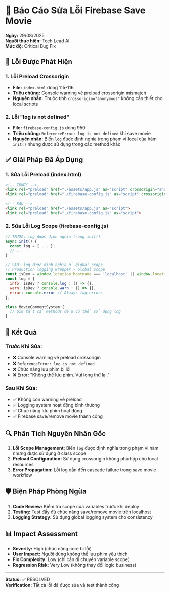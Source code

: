 # 🔧 Báo Cáo Sửa Lỗi Firebase Save Movie

**Ngày:** 29/08/2025  
**Người thực hiện:** Tech Lead AI  
**Mức độ:** Critical Bug Fix  

## 🚨 Lỗi Được Phát Hiện

### 1. Lỗi Preload Crossorigin
- **File:** `index.html` dòng 115-116
- **Triệu chứng:** Console warning về preload crossorigin mismatch
- **Nguyên nhân:** Thuộc tính `crossorigin="anonymous"` không cần thiết cho local scripts

### 2. Lỗi "log is not defined"
- **File:** `firebase-config.js` dòng 950
- **Triệu chứng:** `ReferenceError: log is not defined` khi save movie
- **Nguyên nhân:** Biến `log` được định nghĩa trong phạm vi local của hàm `init()` nhưng được sử dụng trong các method khác

## ✅ Giải Pháp Đã Áp Dụng

### 1. Sửa Lỗi Preload (index.html)
```html
<!-- TRƯỚC -->
<link rel="preload" href="./assets/app.js" as="script" crossorigin="anonymous">
<link rel="preload" href="./firebase-config.js" as="script" crossorigin="anonymous">

<!-- SAU -->
<link rel="preload" href="./assets/app.js" as="script">
<link rel="preload" href="./firebase-config.js" as="script">
```

### 2. Sửa Lỗi Log Scope (firebase-config.js)
```javascript
// TRƯỚC: log được định nghĩa trong init()
async init() {
  const log = { ... };
  // ...
}

// SAU: log được định nghĩa ở global scope
// Production logging wrapper - Global scope
const isDev = window.location.hostname === 'localhost' || window.location.hostname.includes('127.0.0.1');
const log = {
  info: isDev ? console.log : () => {},
  warn: isDev ? console.warn : () => {},
  error: console.error // Always log errors
};

class MovieCommentSystem {
  // Giờ tất cả methods đều có thể sử dụng log
}
```

## 🎯 Kết Quả

### Trước Khi Sửa:
- ❌ Console warning về preload crossorigin
- ❌ `ReferenceError: log is not defined` 
- ❌ Chức năng lưu phim bị lỗi
- ❌ Error: "Không thể lưu phim. Vui lòng thử lại."

### Sau Khi Sửa:
- ✅ Không còn warning về preload
- ✅ Logging system hoạt động bình thường
- ✅ Chức năng lưu phim hoạt động
- ✅ Firebase save/remove movie thành công

## 🔍 Phân Tích Nguyên Nhân Gốc

1. **Lỗi Scope Management:** Biến `log` được định nghĩa trong phạm vi hàm nhưng được sử dụng ở class scope
2. **Preload Configuration:** Sử dụng crossorigin không phù hợp cho local resources
3. **Error Propagation:** Lỗi log dẫn đến cascade failure trong save movie workflow

## 🛡️ Biện Pháp Phòng Ngừa

1. **Code Review:** Kiểm tra scope của variables trước khi deploy
2. **Testing:** Test đầy đủ chức năng save/remove movie trên localhost
3. **Logging Strategy:** Sử dụng global logging system cho consistency

## 📊 Impact Assessment

- **Severity:** High (chức năng core bị lỗi)
- **User Impact:** Người dùng không thể lưu phim yêu thích
- **Fix Complexity:** Low (chỉ cần di chuyển variable scope)
- **Regression Risk:** Very Low (không thay đổi logic business)

---
**Status:** ✅ RESOLVED  
**Verification:** Tất cả lỗi đã được sửa và test thành công
